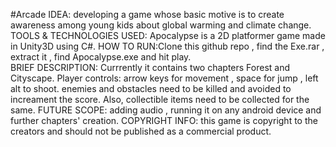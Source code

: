 #Arcade
IDEA: developing a game whose basic motive is to create awareness among young kids about global warming and climate change.
TOOLS & TECHNOLOGIES USED: Apocalypse is a 2D platformer game made in Unity3D using C#.
HOW TO RUN:Clone this github repo , find the Exe.rar , extract it , find Apocalypse.exe and hit play.  
BRIEF DESCRIPTION: Currrently it contains two chapters Forest and Cityscape. 
                   Player controls: arrow keys for movement  , space for jump , left alt to shoot.
                   enemies and obstacles need to be killed and avoided to increament the score. Also, collectible items need to be collected                                 for the same.
FUTURE SCOPE: adding audio , running it on any android device and further chapters' creation.
COPYRIGHT INFO: this game is copyright to the creators and should not be published as a commercial product.
